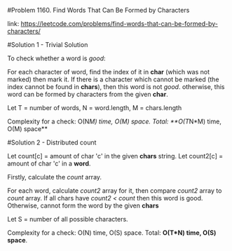 
#Problem 1160. Find Words That Can Be Formed by Characters

link: https://leetcode.com/problems/find-words-that-can-be-formed-by-characters/

#Solution 1 - Trivial Solution

To check whether a word is *good*:

For each character of word, find the index of it in **char** (which was not marked) then mark it. 
If there is a character which cannot be marked (the index cannot be found in **chars**), then this word is not *good*.
otherwise, this word can be formed by characters from the given **char**.

Let T = number of words, N = word.length, M = chars.length

Complexity for a check: O(N*M) time, O(M) space.
Total: **O(T*N*M) time, O(M) space**

#Solution 2 - Distributed count

Let count[c] = amount of char 'c' in the given **chars** string.
Let count2[c] = amount of char 'c' in a **word**.

Firstly, calculate the *count* array.

For each word, calculate *count2* array for it, then compare *count2* array to *count* array. If all chars have *count2 < count* then this word is good. Otherwise, cannot form the word by the given **chars**

Let S = number of all possible characters.

Complexity for a check: O(N) time, O(S) space.
Total: **O(T*N) time, O(S) space**.

